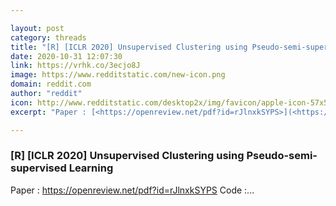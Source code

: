 ```yaml
---

layout: post
category: threads
title: "[R] [ICLR 2020] Unsupervised Clustering using Pseudo-semi-supervised Learning"
date: 2020-10-31 12:07:30
link: https://vrhk.co/3ecjo8J
image: https://www.redditstatic.com/new-icon.png
domain: reddit.com
author: "reddit"
icon: http://www.redditstatic.com/desktop2x/img/favicon/apple-icon-57x57.png
excerpt: "Paper : [<https://openreview.net/pdf?id=rJlnxkSYPS>](<https://openreview.net/pdf?id=rJlnxkSYPS>) Code :..."

---
```


### [R] [ICLR 2020] Unsupervised Clustering using Pseudo-semi-supervised Learning

Paper : [<https://openreview.net/pdf?id=rJlnxkSYPS>](<https://openreview.net/pdf?id=rJlnxkSYPS>) Code :...